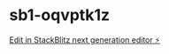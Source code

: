 # sb1-oqvptk1z

[Edit in StackBlitz next generation editor ⚡️](https://stackblitz.com/~/github.com/michaellambgelo/sb1-oqvptk1z)